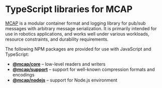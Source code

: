 # TypeScript libraries for MCAP

[MCAP](https://mcap.dev/) is a modular container format and logging library for pub/sub messages with arbitrary message serialization. It is primarily intended for use in robotics applications, and works well under various workloads, resource constraints, and durability requirements.

The following NPM packages are provided for use with JavaScript and TypeScript:

- [**@mcap/core**](./core) – low-level readers and writers
- [**@mcap/support**](./support) – support for well-known compression formats and encodings
- [**@mcap/nodejs**](./nodejs) – support for Node.js environment
